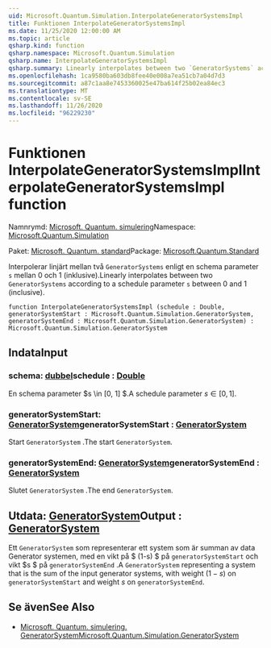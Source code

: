 ```yaml
---
uid: Microsoft.Quantum.Simulation.InterpolateGeneratorSystemsImpl
title: Funktionen InterpolateGeneratorSystemsImpl
ms.date: 11/25/2020 12:00:00 AM
ms.topic: article
qsharp.kind: function
qsharp.namespace: Microsoft.Quantum.Simulation
qsharp.name: InterpolateGeneratorSystemsImpl
qsharp.summary: Linearly interpolates between two `GeneratorSystems` according to a schedule parameter `s` between 0 and 1 (inclusive).
ms.openlocfilehash: 1ca9580ba603db8fee40e008a7ea51cb7a04d7d3
ms.sourcegitcommit: a87c1aa8e7453360025e47ba614f25b02ea84ec3
ms.translationtype: MT
ms.contentlocale: sv-SE
ms.lasthandoff: 11/26/2020
ms.locfileid: "96229230"
---
```

# <a name="interpolategeneratorsystemsimpl-function"></a><span data-ttu-id="be6c3-102">Funktionen InterpolateGeneratorSystemsImpl</span><span class="sxs-lookup"><span data-stu-id="be6c3-102">InterpolateGeneratorSystemsImpl function</span></span>

<span data-ttu-id="be6c3-103">Namnrymd: [Microsoft. Quantum. simulering](xref:Microsoft.Quantum.Simulation)</span><span class="sxs-lookup"><span data-stu-id="be6c3-103">Namespace: [Microsoft.Quantum.Simulation](xref:Microsoft.Quantum.Simulation)</span></span>

<span data-ttu-id="be6c3-104">Paket: [Microsoft. Quantum. standard](https://nuget.org/packages/Microsoft.Quantum.Standard)</span><span class="sxs-lookup"><span data-stu-id="be6c3-104">Package: [Microsoft.Quantum.Standard](https://nuget.org/packages/Microsoft.Quantum.Standard)</span></span>


<span data-ttu-id="be6c3-105">Interpolerar linjärt mellan två `GeneratorSystems` enligt en schema parameter `s` mellan 0 och 1 (inklusive).</span><span class="sxs-lookup"><span data-stu-id="be6c3-105">Linearly interpolates between two `GeneratorSystems` according to a schedule parameter `s` between 0 and 1 (inclusive).</span></span>

```qsharp
function InterpolateGeneratorSystemsImpl (schedule : Double, generatorSystemStart : Microsoft.Quantum.Simulation.GeneratorSystem, generatorSystemEnd : Microsoft.Quantum.Simulation.GeneratorSystem) : Microsoft.Quantum.Simulation.GeneratorSystem
```


## <a name="input"></a><span data-ttu-id="be6c3-106">Indata</span><span class="sxs-lookup"><span data-stu-id="be6c3-106">Input</span></span>

### <a name="schedule--double"></a><span data-ttu-id="be6c3-107">schema: [dubbel](xref:microsoft.quantum.lang-ref.double)</span><span class="sxs-lookup"><span data-stu-id="be6c3-107">schedule : [Double](xref:microsoft.quantum.lang-ref.double)</span></span>

<span data-ttu-id="be6c3-108">En schema parameter $s \in [0, 1] $.</span><span class="sxs-lookup"><span data-stu-id="be6c3-108">A schedule parameter $s\in[0,1]$.</span></span>


### <a name="generatorsystemstart--generatorsystem"></a><span data-ttu-id="be6c3-109">generatorSystemStart: [GeneratorSystem](xref:Microsoft.Quantum.Simulation.GeneratorSystem)</span><span class="sxs-lookup"><span data-stu-id="be6c3-109">generatorSystemStart : [GeneratorSystem](xref:Microsoft.Quantum.Simulation.GeneratorSystem)</span></span>

<span data-ttu-id="be6c3-110">Start `GeneratorSystem` .</span><span class="sxs-lookup"><span data-stu-id="be6c3-110">The start `GeneratorSystem`.</span></span>


### <a name="generatorsystemend--generatorsystem"></a><span data-ttu-id="be6c3-111">generatorSystemEnd: [GeneratorSystem](xref:Microsoft.Quantum.Simulation.GeneratorSystem)</span><span class="sxs-lookup"><span data-stu-id="be6c3-111">generatorSystemEnd : [GeneratorSystem](xref:Microsoft.Quantum.Simulation.GeneratorSystem)</span></span>

<span data-ttu-id="be6c3-112">Slutet `GeneratorSystem` .</span><span class="sxs-lookup"><span data-stu-id="be6c3-112">The end `GeneratorSystem`.</span></span>



## <a name="output--generatorsystem"></a><span data-ttu-id="be6c3-113">Utdata: [GeneratorSystem](xref:Microsoft.Quantum.Simulation.GeneratorSystem)</span><span class="sxs-lookup"><span data-stu-id="be6c3-113">Output : [GeneratorSystem](xref:Microsoft.Quantum.Simulation.GeneratorSystem)</span></span>

<span data-ttu-id="be6c3-114">Ett `GeneratorSystem` som representerar ett system som är summan av data Generator systemen, med en vikt på $ (1-s) $ på `generatorSystemStart` och vikt $s $ på `generatorSystemEnd` .</span><span class="sxs-lookup"><span data-stu-id="be6c3-114">A `GeneratorSystem` representing a system that is the sum of the input generator systems, with weight $(1-s)$ on `generatorSystemStart` and weight $s$ on `generatorSystemEnd`.</span></span>

## <a name="see-also"></a><span data-ttu-id="be6c3-115">Se även</span><span class="sxs-lookup"><span data-stu-id="be6c3-115">See Also</span></span>

- [<span data-ttu-id="be6c3-116">Microsoft. Quantum. simulering. GeneratorSystem</span><span class="sxs-lookup"><span data-stu-id="be6c3-116">Microsoft.Quantum.Simulation.GeneratorSystem</span></span>](xref:Microsoft.Quantum.Simulation.GeneratorSystem)